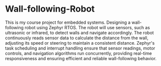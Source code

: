 # Wall-following-Robot

This is my course project for embedded systems. Designing a wall-following robot using Zephyr RTOS. The robot will use sensors, such as ultrasonic or infrared, to detect walls and navigate accordingly.  The robot continuously reads sensor data to calculate the distance from the wall, adjusting its speed or steering to maintain a consistent distance. Zephyr's task scheduling and interrupt handling ensure that sensor readings, motor controls, and navigation algorithms run concurrently, providing real-time responsiveness and ensuring efficient and reliable wall-following behavior.

